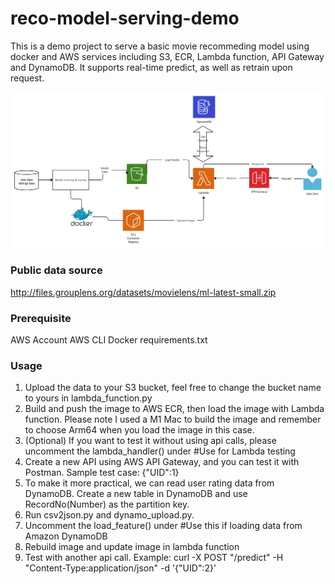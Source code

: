# reco-model-serving-demo
This is a demo project to serve a basic movie recommeding model using docker and AWS services including S3, ECR, Lambda function, API Gateway and DynamoDB.  It supports real-time predict, as well as retrain upon request.

![Project Flowchart](https://github.com/shanbaiz/reco-model-serving-demo/blob/main/reco-model-demo-flowchart.png)

### Public data source
http://files.grouplens.org/datasets/movielens/ml-latest-small.zip

### Prerequisite
AWS Account
AWS CLI
Docker
requirements.txt

### Usage
1. Upload the data to your S3 bucket, feel free to change the bucket name to yours in lambda_function.py
2. Build and push the image to AWS ECR, then load the image with Lambda function. Please note I used a M1 Mac to build the image and remember to choose Arm64 when you load the image in this case.
3. (Optional) If you want to test it without using api calls, please uncomment the lambda_handler() under #Use for Lambda testing
4. Create a new API using AWS API Gateway, and you can test it with Postman. Sample test case: {"UID":1}
5. To make it more practical, we can read user rating data from DynamoDB. Create a new table in DynamoDB and use RecordNo(Number) as the partition key.
6. Run csv2json.py and dynamo_upload.py.
7. Uncomment the load_feature() under #Use this if loading data from Amazon DynamoDB
8. Rebuild image and update image in lambda function
9. Test with another api call. Example: curl -X POST "<YOUR API PATH>/predict" -H "Content-Type:application/json"  -d '{"UID":2}'
